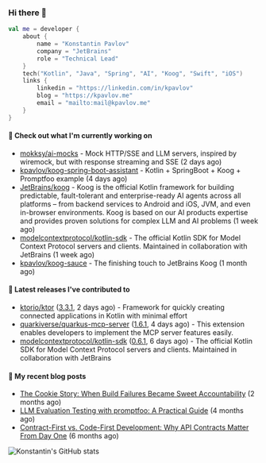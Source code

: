 
### Hi there 👋

```kotlin
val me = developer {
    about {
        name = "Konstantin Pavlov"
        company = "JetBrains"
        role = "Technical Lead"
    }
    tech("Kotlin", "Java", "Spring", "AI", "Koog", "Swift", "iOS")
    links {
        linkedin = "https://linkedin.com/in/kpavlov"
        blog = "https://kpavlov.me"
        email = "mailto:mail@kpavlov.me"
    }
}
```

#### 👷 Check out what I'm currently working on

- [mokksy/ai-mocks](https://github.com/mokksy/ai-mocks) - Mock HTTP/SSE and LLM servers, inspired by wiremock, but with response streaming and SSE (2 days ago)
- [kpavlov/koog-spring-boot-assistant](https://github.com/kpavlov/koog-spring-boot-assistant) - Kotlin &#43; SpringBoot &#43; Koog &#43; Promptfoo example (4 days ago)
- [JetBrains/koog](https://github.com/JetBrains/koog) - Koog is the official Kotlin framework for building predictable, fault-tolerant and enterprise-ready AI agents across all platforms – from backend services to Android and iOS, JVM, and even in-browser environments. Koog is based on our AI products expertise and provides proven solutions for complex LLM and AI problems (1 week ago)
- [modelcontextprotocol/kotlin-sdk](https://github.com/modelcontextprotocol/kotlin-sdk) - The official Kotlin SDK for Model Context Protocol servers and clients. Maintained in collaboration with JetBrains (1 week ago)
- [kpavlov/koog-sauce](https://github.com/kpavlov/koog-sauce) - The finishing touch to JetBrains Koog (1 month ago)

#### 🔭 Latest releases I've contributed to

- [ktorio/ktor](https://github.com/ktorio/ktor) ([3.3.1](https://github.com/ktorio/ktor/releases/tag/3.3.1), 2 days ago) - Framework for quickly creating connected applications in Kotlin with minimal effort
- [quarkiverse/quarkus-mcp-server](https://github.com/quarkiverse/quarkus-mcp-server) ([1.6.1](https://github.com/quarkiverse/quarkus-mcp-server/releases/tag/1.6.1), 4 days ago) - This extension enables developers to implement the MCP server features easily.
- [modelcontextprotocol/kotlin-sdk](https://github.com/modelcontextprotocol/kotlin-sdk) ([0.6.1](https://github.com/modelcontextprotocol/kotlin-sdk/releases/tag/0.6.1), 6 days ago) - The official Kotlin SDK for Model Context Protocol servers and clients. Maintained in collaboration with JetBrains

#### 📜 My recent blog posts

- [The Cookie Story: When Build Failures Became Sweet Accountability](https://kpavlov.me/blog/the-cookie-story/) (2 months ago)
- [LLM Evaluation Testing with promptfoo: A Practical Guide](https://kpavlov.me/blog/llm-evaluation-testing-with-promptfoo-a-practical-guide/) (4 months ago)
- [Contract-First vs. Code-First Development: Why API Contracts Matter From Day One](https://kpavlov.me/blog/contract-first-vs-contract-last/) (6 months ago)

![Konstantin's GitHub stats](https://github-readme-stats.vercel.app/api?username=kpavlov&show_icons=true&include_all_commits=true)
